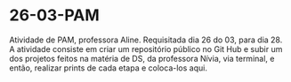 # 26-03-PAM
Atividade de PAM, professora Aline. Requisitada dia 26 do 03, para dia 28. A atividade consiste em criar um repositório público no Git Hub e subir um dos projetos feitos na matéria de DS, da professora Nívia, via terminal, e então, realizar prints de cada etapa e coloca-los aqui.
